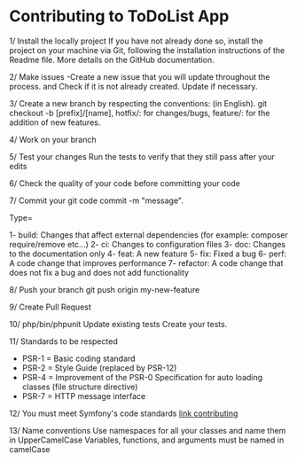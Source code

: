 # Contributing to ToDoList App

1/ Install the locally project
If you have not already done so, install the project on your machine via Git, following the installation instructions of the Readme file.
More details on the GitHub documentation.

2/ Make issues
-Create a new issue that you will update throughout the process.
and Check if it is not already created.  Update if necessary.

3/ Create a new branch by respecting the conventions: (in English).
            git checkout -b [prefix]/[name],
            hotfix/: for changes/bugs,
            feature/: for the addition of new features.

4/ Work on your branch

5/ Test your changes
   Run the tests to verify that they still pass after your edits

6/ Check the quality of your code before committing your code

7/ Commit your git code commit -m "message".

Type=

1- build: Changes that affect external dependencies (for example: composer require/remove etc...)
2- ci: Changes to configuration files
3- doc: Changes to the documentation only
4- feat: A new feature
5- fix: Fixed a bug
6- perf: A code change that improves performance
7- refactor: A code change that does not fix a bug and does not add functionality


8/ Push your branch git push origin my-new-feature

9/ Create Pull Request

10/ php/bin/phpunit
    Update existing tests
    Create your tests.

11/ Standards to be respected

- PSR-1 = Basic coding standard
- PSR-2 = Style Guide (replaced by PSR-12)
- PSR-4 = Improvement of the PSR-0 Specification for auto loading classes (file structure directive)
- PSR-7 = HTTP message interface

12/ You must meet Symfony's code standards [link contributing](https://github.com/symfony/symfony/blob/5.4/CONTRIBUTING.md)

13/ Name conventions
Use namespaces for all your classes and name them in UpperCamelCase
Variables, functions, and arguments must be named in camelCase

